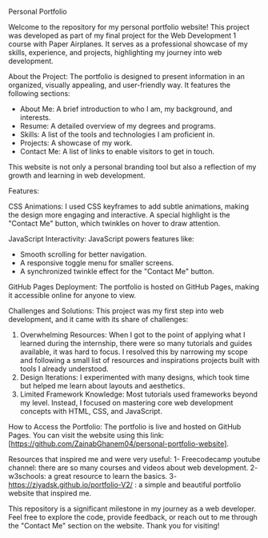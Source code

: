 Personal Portfolio

Welcome to the repository for my personal portfolio website! This project was developed as part of my final project for the Web Development 1 course with Paper Airplanes. It serves as a professional showcase of my skills, experience, and projects, highlighting my journey into web development.  

About the Project: 
The portfolio is designed to present information in an organized, visually appealing, and user-friendly way. It features the following sections:  
- About Me: A brief introduction to who I am, my background, and interests.  
- Resume: A detailed overview of my degrees and programs.  
- Skills: A list of the tools and technologies I am proficient in.  
- Projects: A showcase of my work.  
- Contact Me: A list of links to enable visitors to get in touch.  

This website is not only a personal branding tool but also a reflection of my growth and learning in web development.  

Features: 

CSS Animations: 
I used CSS keyframes to add subtle animations, making the design more engaging and interactive. A special highlight is the "Contact Me" button, which twinkles on hover to draw attention.  

JavaScript Interactivity: JavaScript powers features like:   
- Smooth scrolling for better navigation.  
- A responsive toggle menu for smaller screens.  
- A synchronized twinkle effect for the "Contact Me" button.

GitHub Pages Deployment: 
The portfolio is hosted on GitHub Pages, making it accessible online for anyone to view.  

Challenges and Solutions:
This project was my first step into web development, and it came with its share of challenges:  
1. Overwhelming Resources: When I got to the point of applying what I learned during the internship, there were so many tutorials and guides available, it was hard to focus. I resolved this by narrowing my scope and following a small list of resources and inspirations projects built with tools I already understood.  
2. Design Iterations: I experimented with many designs, which took time but helped me learn about layouts and aesthetics.  
3. Limited Framework Knowledge: Most tutorials used frameworks beyond my level. Instead, I focused on mastering core web development concepts with HTML, CSS, and JavaScript.  


How to Access the Portfolio:
The portfolio is live and hosted on GitHub Pages. You can visit the website using this link: [https://github.com/ZainabGhanem04/personal-portfolio-website].  

Resources that inspired me and were very useful:
1- Freecodecamp youtube channel: there are so many courses and videos about web development.
2- w3schools: a great resource to learn the basics.
3- https://ziyadsk.github.io/portfolio-V2/ : a simple and beautiful portfolio website that inspired me.


This repository is a significant milestone in my journey as a web developer. Feel free to explore the code, provide feedback, or reach out to me through the "Contact Me" section on the website. Thank you for visiting!  
